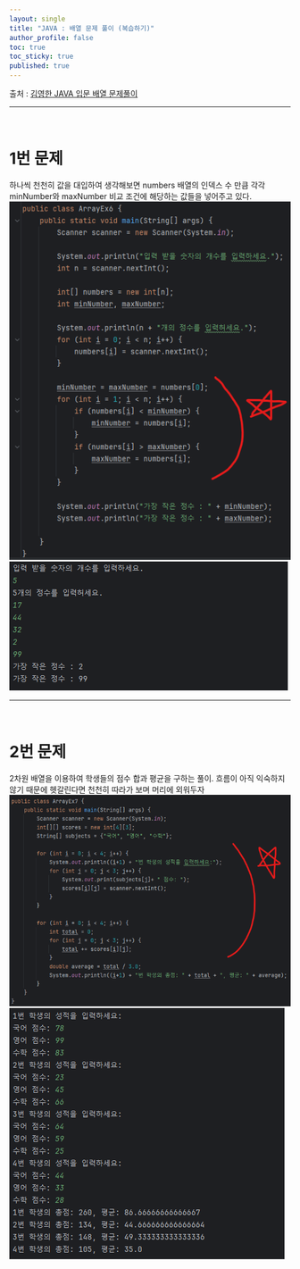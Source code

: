```yaml
---
layout: single
title: "JAVA : 배열 문제 풀이 (복습하기)"
author_profile: false
toc: true
toc_sticky: true
published: true
---
```


<div class="notice--info">
출처 : <u>김영한 JAVA 입문 배열 문제풀이</u> 
</div>

<hr>
<br>

# 1번 문제

<div class="notice--primary">
하나씩 천천히 값을 대입하여 생각해보면 numbers 배열의 인덱스 수 만큼 각각 minNumber와 maxNumber 비교 조건에 해당하는 값들을 넣어주고 있다.
</div>

<img src="/assets/images/JAVA/JAVA-배열문제풀이.png">

<img src="/assets/images/JAVA/JAVA-배열문제풀이결과.png">

<hr>
<br>


# 2번 문제

<div class="notice--primary">
2차원 배열을 이용하여 학생들의 점수 합과 평균을 구하는 풀이. 흐름이 아직 익숙하지 않기 때문에 헷갈린다면 천천히 따라가 보며 머리에 외워두자
</div>

<img src="/assets/images/JAVA/JAVA-배열문제2.png">

<img src="/assets/images/JAVA/JAVA-배열문제풀이결과2.png">
